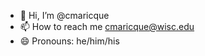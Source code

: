 - 👋 Hi, I’m @cmaricque
- 📫 How to reach me cmaricque@wisc.edu
- 😄 Pronouns: he/him/his

<!---
cmaricque/cmaricque is a ✨ special ✨ repository because its `README.md` (this file) appears on your GitHub profile.
You can click the Preview link to take a look at your changes.
--->
